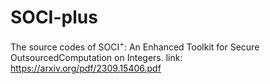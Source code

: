 # SOCI-plus
The source codes of SOCI$^+$: An Enhanced Toolkit for Secure OutsourcedComputation on Integers.
link: https://arxiv.org/pdf/2309.15406.pdf


